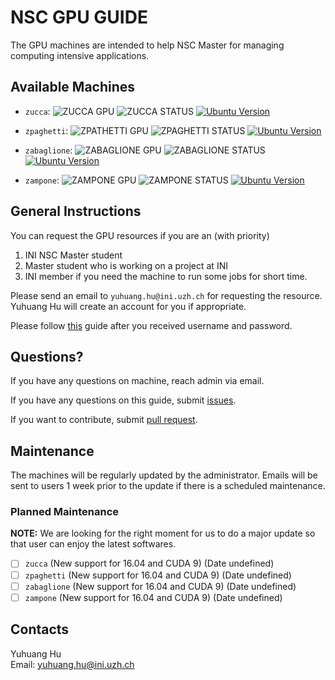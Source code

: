 # NSC GPU GUIDE

The GPU machines are intended to help NSC Master for managing computing
intensive applications.

## Available Machines
+ `zucca`: ![ZUCCA GPU](https://img.shields.io/badge/GPU-TITAN%20X-%23ff0090.svg) ![ZUCCA STATUS](https://img.shields.io/badge/STATUS-ON-brightgreen.svg) [![Ubuntu Version](https://img.shields.io/badge/Ubuntu%20Server-16.04-yellowgreen.svg)](https://launchpad.net/ubuntu/+mirror/releases.ubuntu.csg.uzh.ch-releases)

+ `zpaghetti`: ![ZPATHETTI GPU](https://img.shields.io/badge/GPU-TITAN%20X-%23ff0090.svg) 
![ZPAGHETTI STATUS](https://img.shields.io/badge/STATUS-ON-brightgreen.svg) [![Ubuntu Version](https://img.shields.io/badge/Ubuntu%20Server-16.04-yellowgreen.svg)](https://launchpad.net/ubuntu/+mirror/releases.ubuntu.csg.uzh.ch-releases)

+ `zabaglione`: ![ZABAGLIONE GPU](https://img.shields.io/badge/GPU-GTX%201080-%23ff0090.svg) ![ZABAGLIONE STATUS](https://img.shields.io/badge/STATUS-ON-brightgreen.svg) [![Ubuntu Version](https://img.shields.io/badge/Ubuntu%20Server-16.04-yellowgreen.svg)](https://launchpad.net/ubuntu/+mirror/releases.ubuntu.csg.uzh.ch-releases)

+ `zampone`: ![ZAMPONE GPU](https://img.shields.io/badge/GPU-GTX%201080-%23ff0090.svg) ![ZAMPONE STATUS](https://img.shields.io/badge/STATUS-ON-brightgreen.svg) [![Ubuntu Version](https://img.shields.io/badge/Ubuntu%20Server-16.04-yellowgreen.svg)](https://launchpad.net/ubuntu/+mirror/releases.ubuntu.csg.uzh.ch-releases)


## General Instructions

You can request the GPU resources if you are an (with priority)

1. INI NSC Master student
2. Master student who is working on a project at INI
3. INI member if you need the machine to run some jobs for short time.

Please send an email to `yuhuang.hu@ini.uzh.ch` for requesting the resource.
Yuhuang Hu will create an account for you if appropriate.

Please follow [this](./User-Guide.md) guide after you received username and password.

## Questions?

If you have any questions on machine, reach admin via email.

If you have any questions on this guide, submit [issues](https://github.com/duguyue100/NSC-GPU-GUIDE/issues).

If you want to contribute, submit [pull request](https://github.com/duguyue100/NSC-GPU-GUIDE/pulls).

## Maintenance

The machines will be regularly updated by the administrator.
Emails will be sent to users 1 week prior to the update if there is a scheduled
maintenance.

### Planned Maintenance

__NOTE:__ We are looking for the right moment for us to do a major update so that user can enjoy the latest
softwares.

+ [ ] `zucca` (New support for 16.04 and CUDA 9) (Date undefined)
+ [ ] `zpaghetti` (New support for 16.04 and CUDA 9) (Date undefined)
+ [ ] `zabaglione` (New support for 16.04 and CUDA 9) (Date undefined)
+ [ ] `zampone` (New support for 16.04 and CUDA 9) (Date undefined)

## Contacts

Yuhuang Hu  
Email: yuhuang.hu@ini.uzh.ch
